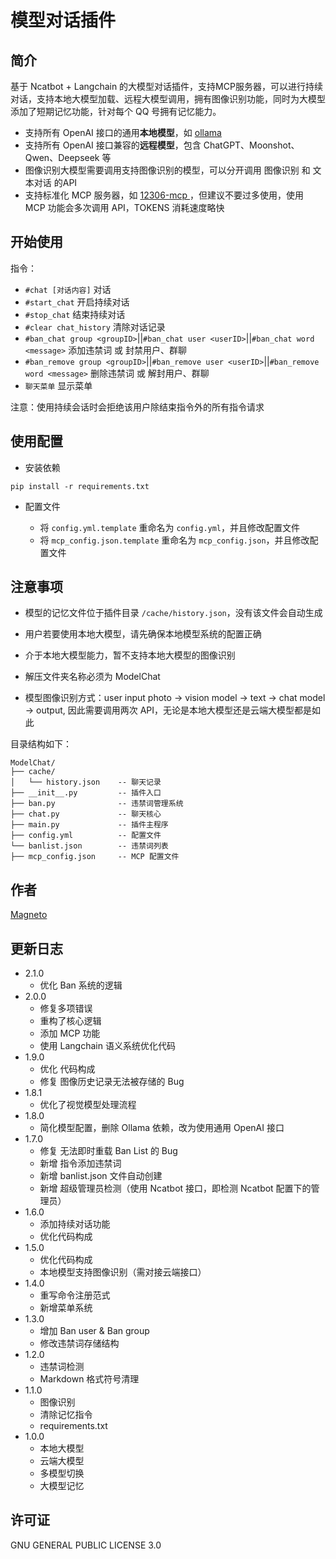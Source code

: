 # 模型对话插件
## 简介
基于 Ncatbot + Langchain 的大模型对话插件，支持MCP服务器，可以进行持续对话，支持本地大模型加载、远程大模型调用，拥有图像识别功能，同时为大模型添加了短期记忆功能，针对每个 QQ 号拥有记忆能力。

- 支持所有 OpenAI 接口的通用**本地模型**，如 [ollama](https://ollama.com/)
- 支持所有 OpenAI 接口兼容的**远程模型**，包含 ChatGPT、Moonshot、Qwen、Deepseek 等
- 图像识别大模型需要调用支持图像识别的模型，可以分开调用 图像识别 和 文本对话 的API
- 支持标准化 MCP 服务器，如 [12306-mcp
](https://www.modelscope.cn/mcp/servers/@Joooook/12306-mcp)，但建议不要过多使用，使用 MCP 功能会多次调用 API，TOKENS 消耗速度略快
## 开始使用
指令：
- `#chat [对话内容]`     对话
- `#start_chat`         开启持续对话
- `#stop_chat`          结束持续对话
- `#clear chat_history` 清除对话记录
- `#ban_chat group <groupID>`||`#ban_chat user <userID>`||`#ban_chat word <message>` 添加违禁词 或 封禁用户、群聊
- `#ban_remove group <groupID>`||`#ban_remove user <userID>`||`#ban_remove word <message>` 删除违禁词 或 解封用户、群聊
- `聊天菜单`            显示菜单

注意：使用持续会话时会拒绝该用户除结束指令外的所有指令请求

## 使用配置
-  安装依赖

```
pip install -r requirements.txt
```

- 配置文件

  - 将 `config.yml.template` 重命名为 `config.yml`，并且修改配置文件
  - 将 `mcp_config.json.template` 重命名为 `mcp_config.json`，并且修改配置文件

## 注意事项

- 模型的记忆文件位于插件目录 `/cache/history.json`，没有该文件会自动生成

- 用户若要使用本地大模型，请先确保本地模型系统的配置正确

- 介于本地大模型能力，暂不支持本地大模型的图像识别

- 解压文件夹名称必须为 ModelChat

- 模型图像识别方式：user input photo -> vision model -> text -> chat model -> output, 因此需要调用两次 API，无论是本地大模型还是云端大模型都是如此

目录结构如下：
```
ModelChat/
├── cache/
│   └── history.json    -- 聊天记录
├── __init__.py         -- 插件入口
├── ban.py              -- 违禁词管理系统
├── chat.py             -- 聊天核心
├── main.py             -- 插件主程序
├── config.yml          -- 配置文件
└── banlist.json        -- 违禁词列表
├── mcp_config.json     -- MCP 配置文件
```

## 作者
[Magneto](https://fmcf.cc)

## 更新日志
- 2.1.0
  - 优化 Ban 系统的逻辑
- 2.0.0
  - 修复多项错误
  - 重构了核心逻辑
  - 添加 MCP 功能
  - 使用 Langchain 语义系统优化代码
- 1.9.0
  - 优化 代码构成
  - 修复 图像历史记录无法被存储的 Bug 
- 1.8.1
  - 优化了视觉模型处理流程
- 1.8.0
  - 简化模型配置，删除 Ollama 依赖，改为使用通用 OpenAI 接口
- 1.7.0
  - 修复 无法即时重载 Ban List 的 Bug
  - 新增 指令添加违禁词
  - 新增 banlist.json 文件自动创建
  - 新增 超级管理员检测（使用 Ncatbot 接口，即检测 Ncatbot 配置下的管理员）
- 1.6.0
  - 添加持续对话功能
  - 优化代码构成
- 1.5.0
  - 优化代码构成
  - 本地模型支持图像识别（需对接云端接口）
- 1.4.0
  - 重写命令注册范式
  - 新增菜单系统
- 1.3.0
  - 增加 Ban user & Ban group
  - 修改违禁词存储结构
- 1.2.0
  - 违禁词检测
  - Markdown 格式符号清理
- 1.1.0
  - 图像识别
  - 清除记忆指令
  - requirements.txt
- 1.0.0
  - 本地大模型
  - 云端大模型
  - 多模型切换
  - 大模型记忆
## 许可证
GNU GENERAL PUBLIC LICENSE 3.0
